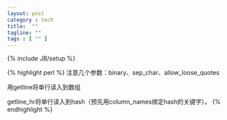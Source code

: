 ```yaml
---
layout: post
category : tech
title:  ""
tagline: ""
tags : [ "" ] 
---
```

{% include JB/setup %}

{% highlight perl %}
注意几个参数：binary、sep_char、allow_loose_quotes

用getline将单行读入到数组

getline_hr将单行读入到hash（预先用column_names绑定hash的关键字）。 
{% endhighlight %}
